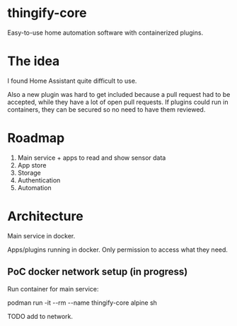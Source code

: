 # thingify-core

Easy-to-use home automation software with containerized plugins.

# The idea

I found Home Assistant quite difficult to use. 

Also a new plugin was hard to get included because a pull request had to be accepted, while they have a lot of open pull requests. If plugins could run in containers, they can be secured so no need to have them reviewed. 

# Roadmap
 
1. Main service + apps to read and show sensor data
2. App store
3. Storage
4. Authentication
5. Automation 

# Architecture

Main service in docker.

Apps/plugins running in docker. Only permission to access what they need. 

## PoC docker network setup (in progress)

Run container for main service:

podman run -it --rm --name thingify-core alpine sh

TODO add to network. 